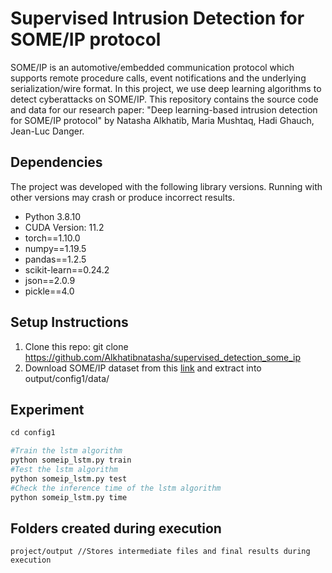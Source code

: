 # Supervised Intrusion Detection for SOME/IP protocol
SOME/IP is an automotive/embedded communication protocol which supports remote procedure calls, event notifications and the underlying serialization/wire format. In this project, we use deep learning algorithms to detect cyberattacks on SOME/IP. This repository contains the source code and data for our research paper: "Deep learning-based intrusion detection for SOME/IP protocol" by Natasha Alkhatib, Maria Mushtaq, Hadi Ghauch, Jean-Luc Danger.

## Dependencies ##
The project was developed with the following library versions. Running with other versions may crash or produce incorrect results.

* Python 3.8.10
* CUDA Version: 11.2
* torch==1.10.0
* numpy==1.19.5
* pandas==1.2.5
* scikit-learn==0.24.2
* json==2.0.9
* pickle==4.0

## Setup Instructions ## 
1. Clone this repo: git clone https://github.com/Alkhatibnatasha/supervised_detection_some_ip
2. Download SOME/IP dataset from this [link](https://www.dropbox.com/sh/k5jnnplxb7ptw5b/AAAbS0N5RkVazV-7DG1MvEaZa?dl=0 "Named link title") and extract into output/config1/data/

## Experiment ## 

```python
cd config1

#Train the lstm algorithm
python someip_lstm.py train
#Test the lstm algorithm
python someip_lstm.py test
#Check the inference time of the lstm algorithm
python someip_lstm.py time
```

## Folders created during execution ## 
```
project/output //Stores intermediate files and final results during execution
```
